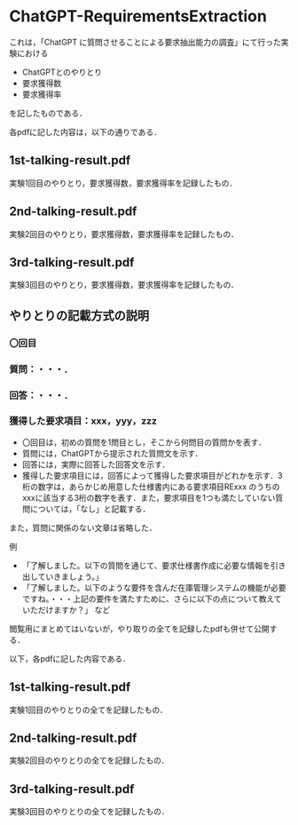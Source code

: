 # ChatGPT-RequirementsExtraction

これは，「ChatGPT に質問させることによる要求抽出能力の調査」にて行った実験における

* ChatGPTとのやりとり
* 要求獲得数
* 要求獲得率

を記したものである．

各pdfに記した内容は，以下の通りである．

## 1st-talking-result.pdf
実験1回目のやりとり，要求獲得数，要求獲得率を記録したもの．

## 2nd-talking-result.pdf
実験2回目のやりとり，要求獲得数，要求獲得率を記録したもの．

## 3rd-talking-result.pdf
実験3回目のやりとり，要求獲得数，要求獲得率を記録したもの．


## やりとりの記載方式の説明

###  〇回目
###  質問：・・・．
###  回答：・・・．
###  獲得した要求項目：xxx，yyy，zzz

* 〇回目は，初めの質問を1問目とし，そこから何問目の質問かを表す．
* 質問には，ChatGPTから提示された質問文を示す．
* 回答には，実際に回答した回答文を示す．
* 獲得した要求項目には，回答によって獲得した要求項目がどれかを示す．3桁の数字は，あらかじめ用意した仕様書内にある要求項目RExxx のうちのxxxに該当する3桁の数字を表す．また，要求項目を1つも満たしていない質問については，「なし」と記載する．

また，質問に関係のない文章は省略した．

例
* 「了解しました。以下の質問を通じて、要求仕様書作成に必要な情報を引き出していきましょう。」
* 「了解しました。以下のような要件を含んだ在庫管理システムの機能が必要ですね。・・・上記の要件を満たすために、さらに以下の点について教えていただけますか？」            など        




閲覧用にまとめてはいないが，やり取りの全てを記録したpdfも併せて公開する．

以下，各pdfに記した内容である．

## 1st-talking-result.pdf
実験1回目のやりとりの全てを記録したもの．

## 2nd-talking-result.pdf
実験2回目のやりとりの全てを記録したもの．

## 3rd-talking-result.pdf
実験3回目のやりとりの全てを記録したもの．

